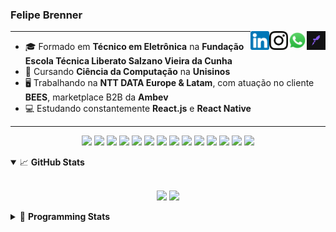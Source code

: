 <h3>Felipe Brenner</h3>

<a href="https://app.rocketseat.com.br/me/felipebrenner" target="_blank" rel="nofollow"><img align="right" width="30rem" src="./assets/rocketseat-black.png" alt="Rocketseat: @felipebrenner"/></a>
<a href="https://api.whatsapp.com/send?phone=5551995585968" target="_blank" rel="nofollow"><img align="right" width="30rem" src="./assets/whatsapp.png" alt="Whatsapp: +55 51995585968"/></a>
<a href="https://www.instagram.com/felipeobrenner/" target="_blank" rel="nofollow"><img align="right" width="30rem" src="./assets/instagram.png" alt="Instagram: @felipeobrenner"/></a>
<a href="https://www.linkedin.com/in/felipe-de-oliveira-brenner/" target="_blank" rel="nofollow"><img align="right" width="30rem" src="./assets/linkedin.png" alt="LinkedIn: @felipe-de-oliveira-brenner"/></a>

---

- 🎓 Formado em **Técnico em Eletrônica** na **Fundação Escola Técnica Liberato Salzano Vieira da Cunha**
- 📓 Cursando **Ciência da Computação** na **Unisinos**
- 🖥️ Trabalhando na **NTT DATA Europe & Latam**, com atuação no cliente **BEES**, marketplace B2B da **Ambev**
- 💻 Estudando constantemente **React.js** e **React Native**

---

<p align='center'>
  <img width="35rem" src="https://cdn.jsdelivr.net/gh/devicons/devicon/icons/react/react-original.svg" />
  <img width="35rem" src="https://cdn.jsdelivr.net/gh/devicons/devicon/icons/javascript/javascript-plain.svg" />
  <img width="35rem" src="https://cdn.jsdelivr.net/gh/devicons/devicon/icons/typescript/typescript-plain.svg" />
  <img width="35rem" src="https://cdn.jsdelivr.net/gh/devicons/devicon/icons/materialui/materialui-plain.svg" />
  <img width="35rem" src="https://cdn.jsdelivr.net/gh/devicons/devicon/icons/redux/redux-original.svg" />
  <img width="35rem" src="https://cdn.jsdelivr.net/gh/devicons/devicon/icons/css3/css3-plain.svg" />
  <img width="35rem" src="https://cdn.jsdelivr.net/gh/devicons/devicon/icons/html5/html5-plain.svg" />
  <img width="35rem" src="https://cdn.jsdelivr.net/gh/devicons/devicon/icons/vscode/vscode-original.svg" />
  <img width="35rem" src="https://cdn.jsdelivr.net/gh/devicons/devicon/icons/git/git-original.svg" />
  <img width="35rem" src="https://cdn.jsdelivr.net/gh/devicons/devicon/icons/yarn/yarn-original.svg" />
  <img width="35rem" src="https://cdn.jsdelivr.net/gh/devicons/devicon/icons/npm/npm-original-wordmark.svg" />
  <img width="35rem" src="https://cdn.jsdelivr.net/gh/devicons/devicon/icons/microsoftsqlserver/microsoftsqlserver-plain.svg" />
  <img width="35rem" src="https://cdn.jsdelivr.net/gh/devicons/devicon/icons/oracle/oracle-original.svg" />
  <img width="35rem" src="https://cdn.jsdelivr.net/gh/devicons/devicon/icons/ubuntu/ubuntu-plain.svg" />
</p>

<details open>
  <summary>📈 <b>GitHub Stats</b></summary>
  <br>
  <p align="center">
  <img src="https://github-readme-stats.vercel.app/api?username=felipebrenner&show_icons=true&theme=dark"/>
  <img src="https://github-readme-stats.vercel.app/api/top-langs/?username=felipebrenner&layout=compact&theme=dark">
  </p>

</details>

<details>
  <summary>🤖 <b>Programming Stats</b></summary>
  <br/>

  <!--START_SECTION:waka-->
![Code Time](http://img.shields.io/badge/Code%20Time-1%2C282%20hrs%2032%20mins-blue)

**🐱 My GitHub Data** 

> 🏆 246 Contributions in the Year 2022
 > 
> 📦 255.1 kB Used in GitHub's Storage 
 > 
> 🚫 Not Opted to Hire
 > 
> 📜 26 Public Repositories 
 > 
> 🔑 1 Private Repository 
 > 
**I'm an Early 🐤** 

```text
🌞 Morning    59 commits     ████░░░░░░░░░░░░░░░░░░░░░   17.99% 
🌆 Daytime    124 commits    █████████░░░░░░░░░░░░░░░░   37.8% 
🌃 Evening    140 commits    ██████████░░░░░░░░░░░░░░░   42.68% 
🌙 Night      5 commits      ░░░░░░░░░░░░░░░░░░░░░░░░░   1.52%

```
📅 **I'm Most Productive on Wednesday** 

```text
Monday       51 commits     ████░░░░░░░░░░░░░░░░░░░░░   15.55% 
Tuesday      62 commits     ████░░░░░░░░░░░░░░░░░░░░░   18.9% 
Wednesday    65 commits     █████░░░░░░░░░░░░░░░░░░░░   19.82% 
Thursday     45 commits     ███░░░░░░░░░░░░░░░░░░░░░░   13.72% 
Friday       54 commits     ████░░░░░░░░░░░░░░░░░░░░░   16.46% 
Saturday     15 commits     █░░░░░░░░░░░░░░░░░░░░░░░░   4.57% 
Sunday       36 commits     ██░░░░░░░░░░░░░░░░░░░░░░░   10.98%

```


📊 **This Week I Spent My Time On** 

```text
💬 Programming Languages: 
TypeScript               15 hrs 41 mins      ████████████████░░░░░░░░░   66.95% 
SCSS                     6 hrs 14 mins       ██████░░░░░░░░░░░░░░░░░░░   26.66% 
C++                      52 mins             █░░░░░░░░░░░░░░░░░░░░░░░░   3.72% 
JSON                     32 mins             ░░░░░░░░░░░░░░░░░░░░░░░░░   2.32% 
C                        2 mins              ░░░░░░░░░░░░░░░░░░░░░░░░░   0.2%

🔥 Editors: 
VS Code                  23 hrs 26 mins      █████████████████████████   100.0%

🐱‍💻 Projects: 
nfa-components-react     17 hrs 30 mins      ██████████████████░░░░░░░   74.71% 
nfa-algo-selling         1 hr 17 mins        █░░░░░░░░░░░░░░░░░░░░░░░░   5.52% 
nfa-cart                 1 hr 16 mins        █░░░░░░░░░░░░░░░░░░░░░░░░   5.45% 
nfa-shopping-experience  1 hr 2 mins         █░░░░░░░░░░░░░░░░░░░░░░░░   4.47% 
2022-2-Computacao-Grafica55 mins             █░░░░░░░░░░░░░░░░░░░░░░░░   3.91%

💻 Operating System: 
Linux                    23 hrs 26 mins      █████████████████████████   100.0%

```

**I Mostly Code in TypeScript** 

```text
TypeScript               10 repos            ████████░░░░░░░░░░░░░░░░░   34.48% 
Java                     3 repos             ██░░░░░░░░░░░░░░░░░░░░░░░   10.34% 
JavaScript               3 repos             ██░░░░░░░░░░░░░░░░░░░░░░░   10.34% 
CSS                      2 repos             █░░░░░░░░░░░░░░░░░░░░░░░░   6.9% 
C++                      2 repos             █░░░░░░░░░░░░░░░░░░░░░░░░   6.9%

```



 Last Updated on 04/09/2022 04:11:38 UTC
<!--END_SECTION:waka-->
</details>
